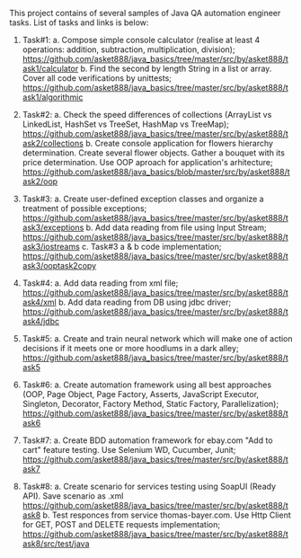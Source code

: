 This project contains of several samples of Java QA automation engineer tasks.
List of tasks and links is below:

1) Task#1:
        a. Compose simple console calculator (realise at least 4 operations: addition, subtraction, multiplication, division);
           https://github.com/asket888/java_basics/tree/master/src/by/asket888/task1/calculator
        b. Find the second by length String in a list or array. Cover all code verifications by unittests;
           https://github.com/asket888/java_basics/tree/master/src/by/asket888/task1/algorithmic
           
2) Task#2:
        a. Check the speed differences of collections (ArrayList vs LinkedList, HashSet vs TreeSet, HashMap vs TreeMap);
           https://github.com/asket888/java_basics/tree/master/src/by/asket888/task2/collections
        b. Create console application for flowers hierarchy determination. Create several flower objects.
           Gather a bouquet with its price determination. Use OOP aproach for application's arhitecture;
           https://github.com/asket888/java_basics/blob/master/src/by/asket888/task2/oop
           
3) Task#3:
        a. Create user-defined exception classes and organize a treatment of possible exceptions;
           https://github.com/asket888/java_basics/tree/master/src/by/asket888/task3/exceptions
        b. Add data reading from file using Input Stream;
           https://github.com/asket888/java_basics/tree/master/src/by/asket888/task3/iostreams
        c. Task#3 a & b code implementation;
           https://github.com/asket888/java_basics/tree/master/src/by/asket888/task3/ooptask2copy
           
4) Task#4:
        a. Add data reading from xml file;
           https://github.com/asket888/java_basics/tree/master/src/by/asket888/task4/xml
        b. Add data reading from DB using jdbc driver;
           https://github.com/asket888/java_basics/tree/master/src/by/asket888/task4/jdbc
           
5) Task#5:
        a. Create and train neural network which will make one of action decisions if it meets one or more hoodlums in a dark alley;
           https://github.com/asket888/java_basics/tree/master/src/by/asket888/task5
           
6) Task#6:
        a. Create automation framework using all best approaches (OOP, Page Object, Page Factory, Asserts, JavaScript Executor,
           Singleton, Decorator, Factory Method, Static Factory, Parallelization);
           https://github.com/asket888/java_basics/tree/master/src/by/asket888/task6
           
7) Task#7:
        a. Create BDD automation framework for ebay.com "Add to cart" feature testing. Use  Selenium WD, Cucumber, Junit;
           https://github.com/asket888/java_basics/tree/master/src/by/asket888/task7
           
8) Task#8:
        a. Create scenario for services testing using SoapUI (Ready API). Save scenario as .xml
           https://github.com/asket888/java_basics/tree/master/src/by/asket888/task8
        b. Test responces from service thomas-bayer.com. Use Http Client for GET, POST and DELETE requests implementation;
           https://github.com/asket888/java_basics/tree/master/src/by/asket888/task8/src/test/java
